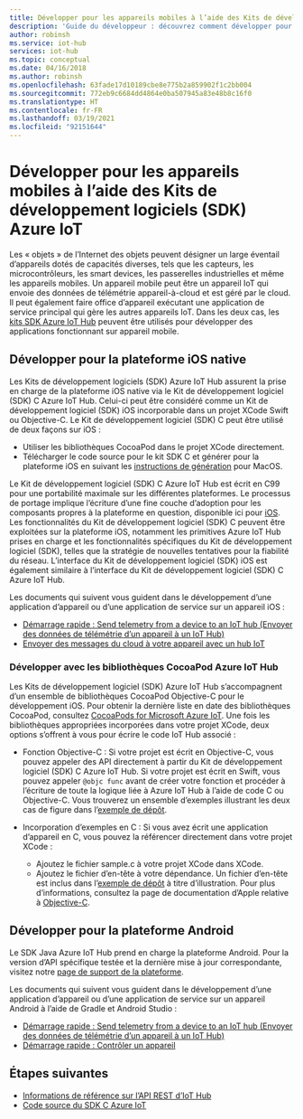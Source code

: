```yaml
---
title: Développer pour les appareils mobiles à l’aide des Kits de développement logiciels (SDK) Azure IoT | Microsoft Docs
description: 'Guide du développeur : découvrez comment développer pour les appareils mobiles à l’aide des Kits de développement logiciels (SDK) Azure IoT Hub.'
author: robinsh
ms.service: iot-hub
services: iot-hub
ms.topic: conceptual
ms.date: 04/16/2018
ms.author: robinsh
ms.openlocfilehash: 63fade17d10189cbe8e775b2a859902f1c2bb004
ms.sourcegitcommit: 772eb9c6684dd4864e0ba507945a83e48b8c16f0
ms.translationtype: HT
ms.contentlocale: fr-FR
ms.lasthandoff: 03/19/2021
ms.locfileid: "92151644"
---
```

# <a name="develop-for-mobile-devices-using-azure-iot-sdks"></a>Développer pour les appareils mobiles à l’aide des Kits de développement logiciels (SDK) Azure IoT

Les « objets » de l’Internet des objets peuvent désigner un large éventail d’appareils dotés de capacités diverses, tels que les capteurs, les microcontrôleurs, les smart devices, les passerelles industrielles et même les appareils mobiles.  Un appareil mobile peut être un appareil IoT qui envoie des données de télémétrie appareil-à-cloud et est géré par le cloud.  Il peut également faire office d’appareil exécutant une application de service principal qui gère les autres appareils IoT.  Dans les deux cas, les [kits SDK Azure IoT Hub](./iot-hub-devguide-sdks.md) peuvent être utilisés pour développer des applications fonctionnant sur appareil mobile.  

## <a name="develop-for-native-ios-platform"></a>Développer pour la plateforme iOS native

Les Kits de développement logiciels (SDK) Azure IoT Hub assurent la prise en charge de la plateforme iOS native via le Kit de développement logiciel (SDK) C Azure IoT Hub.  Celui-ci peut être considéré comme un Kit de développement logiciel (SDK) iOS incorporable dans un projet XCode Swift ou Objective-C.  Le Kit de développement logiciel (SDK) C peut être utilisé de deux façons sur iOS :

* Utiliser les bibliothèques CocoaPod dans le projet XCode directement.  
* Télécharger le code source pour le kit SDK C et générer pour la plateforme iOS en suivant les [instructions de génération](https://github.com/Azure/azure-iot-sdk-c/blob/master/doc/devbox_setup.md) pour MacOS.  

Le Kit de développement logiciel (SDK) C Azure IoT Hub est écrit en C99 pour une portabilité maximale sur les différentes plateformes.  Le processus de portage implique l’écriture d’une fine couche d’adoption pour les composants propres à la plateforme en question, disponible ici pour [iOS](https://github.com/Azure/azure-c-shared-utility/tree/master/pal/ios-osx).  Les fonctionnalités du Kit de développement logiciel (SDK) C peuvent être exploitées sur la plateforme iOS, notamment les primitives Azure IoT Hub prises en charge et les fonctionnalités spécifiques du Kit de développement logiciel (SDK), telles que la stratégie de nouvelles tentatives pour la fiabilité du réseau.  L’interface du Kit de développement logiciel (SDK) iOS est également similaire à l’interface du Kit de développement logiciel (SDK) C Azure IoT Hub.  

Les documents qui suivent vous guident dans le développement d’une application d’appareil ou d’une application de service sur un appareil iOS :

* [Démarrage rapide : Send telemetry from a device to an IoT hub (Envoyer des données de télémétrie d’un appareil à un IoT Hub)](quickstart-send-telemetry-ios.md)  
* [Envoyer des messages du cloud à votre appareil avec un hub IoT](iot-hub-ios-swift-c2d.md) 

### <a name="develop-with-azure-iot-hub-cocoapod-libraries"></a>Développer avec les bibliothèques CocoaPod Azure IoT Hub

Les Kits de développement logiciel (SDK) Azure IoT Hub s’accompagnent d’un ensemble de bibliothèques CocoaPod Objective-C pour le développement iOS.  Pour obtenir la dernière liste en date des bibliothèques CocoaPod, consultez [CocoaPods for Microsoft Azure IoT](https://github.com/Azure/azure-iot-sdk-c/blob/master/iothub_client/samples/ios/CocoaPods.md).  Une fois les bibliothèques appropriées incorporées dans votre projet XCode, deux options s’offrent à vous pour écrire le code IoT Hub associé :

* Fonction Objective-C : Si votre projet est écrit en Objective-C, vous pouvez appeler des API directement à partir du Kit de développement logiciel (SDK) C Azure IoT Hub.  Si votre projet est écrit en Swift, vous pouvez appeler `@objc func` avant de créer votre fonction et procéder à l’écriture de toute la logique liée à Azure IoT Hub à l’aide de code C ou Objective-C.  Vous trouverez un ensemble d’exemples illustrant les deux cas de figure dans l’[exemple de dépôt](https://github.com/Azure-Samples/azure-iot-samples-ios).  

* Incorporation d’exemples en C : Si vous avez écrit une application d’appareil en C, vous pouvez la référencer directement dans votre projet XCode :
    * Ajoutez le fichier sample.c à votre projet XCode dans XCode.  
    * Ajoutez le fichier d’en-tête à votre dépendance.  Un fichier d’en-tête est inclus dans l’[exemple de dépôt](https://github.com/Azure-Samples/azure-iot-samples-ios) à titre d’illustration. Pour plus d’informations, consultez la page de documentation d’Apple relative à [Objective-C](https://developer.apple.com/documentation/objectivec).

## <a name="develop-for-android-platform"></a>Développer pour la plateforme Android
Le SDK Java Azure IoT Hub prend en charge la plateforme Android.  Pour la version d’API spécifique testée et la dernière mise à jour correspondante, visitez notre [page de support de la plateforme](iot-hub-device-sdk-platform-support.md).

Les documents qui suivent vous guident dans le développement d’une application d’appareil ou d’une application de service sur un appareil Android à l’aide de Gradle et Android Studio :

* [Démarrage rapide : Send telemetry from a device to an IoT hub (Envoyer des données de télémétrie d’un appareil à un IoT Hub)](quickstart-send-telemetry-android.md)  
* [Démarrage rapide : Contrôler un appareil](quickstart-control-device-android.md) 

## <a name="next-steps"></a>Étapes suivantes

* [Informations de référence sur l’API REST d’IoT Hub](/rest/api/iothub/)
* [Code source du SDK C Azure IoT](https://github.com/Azure/azure-iot-sdk-c)
